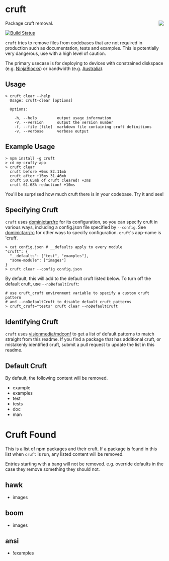 # cruft

<img src="https://f.cloud.github.com/assets/43438/1368434/161fab1a-39a0-11e3-9d4a-9dffc2746cf6.png" align="right">

Package cruft removal.

[![Build Status](https://travis-ci.org/timoxley/cruft.png?branch=master)](https://travis-ci.org/timoxley/cruft)

`cruft` tries to remove files from codebases that are not required in production such as documentation, tests and examples.
This is potentially very dangerous, use with a high level of caution.

The primary usecase is for deploying to devices with constrained diskspace (e.g. [NinjaBlocks](http://ninjablocks.com))
or bandwidth (e.g. [Australia](http://www.netindex.com/download/2,18/Australia/)).

## Usage

```
> cruft clear --help
  Usage: cruft-clear [options]

  Options:

    -h, --help         output usage information
    -V, --version      output the version number
    -f, --file [file]  markdown file containing cruft definitions
    -v, --verbose      verbose output
```

## Example Usage

```
> npm install -g cruft
> cd my-crufty-app
> cruft clear
  cruft before +0ms 82.11mb
  cruft after +15ms 31.46mb
  cruft 50.65mb of cruft cleared! +3ms
  cruft 61.68% reduction! +10ms
```

You'll be surprised how much cruft there is in your codebase. Try it and see!

## Specifying Cruft

`cruft` uses [dominictarr/rc](https://github.com/dominictarr/rc) for its configuration, so you can specify cruft in various ways,
including a config.json file specified by `--config`. See [dominictarr/rc](https://github.com/dominictarr/rc) for other ways to specify configuration. `cruft`'s app-name is 'cruft'.

```
> cat config.json # __defaults apply to every module
"cruft": {
  "__defaults": ["test", "examples"],
  "some-module": ["images"]
}
> cruft clear --config config.json
```

By default, this will add to the default cruft listed below. To turn off
the default cruft, use `--noDefaultCruft`:

```
# use cruft_cruft environment variable to specify a custom cruft pattern
# and --noDefaultCruft to disable default cruft patterns
> cruft_cruft="tests" cruft clear --noDefaultCruft
```

## Identifying Cruft

`cruft` uses [visionmedia/mdconf](https://github.com/visionmedia/mdconf) to get a list of default patterns to match straight from this readme.
If you find a package that has additional cruft, or mistakenly identified cruft, submit a pull request to update the list in this readme.

## Default Cruft

By default, the following content will be removed.

- example
- examples
- test
- tests
- doc
- man

# Cruft Found

This is a list of npm packages and their cruft.
If a package is found in this list when `cruft` is run,
any listed content will be removed. 

Entries starting with a bang will not be removed. e.g.
override defaults in the case they remove something they
should not.

## hawk
  - images

## boom
  - images

## ansi
  - !examples
